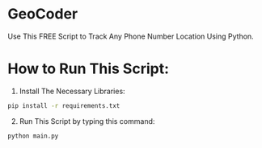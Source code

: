 # GeoCoder
  Use This FREE Script to Track Any Phone Number Location Using Python.
  
# How to Run This Script:
 1. Install The Necessary Libraries: 
 ```bash
 pip install -r requirements.txt
 ```
 
 2. Run This Script by typing this command: 
 ```python
 python main.py
 ```
